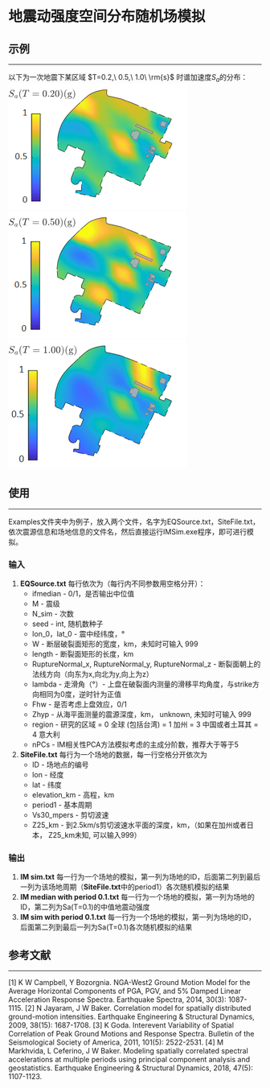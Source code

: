 # 地震动强度空间分布随机场模拟

## 示例
---
以下为一次地震下某区域 $T=0.2,\ 0.5,\ 1.0\ \rm{s}$ 时谱加速度$S_a$的分布：
![Sa0.2](./Figures/Sa0.2.png)
![Sa0.5](./Figures/Sa0.5.png)
![Sa1.0](./Figures/Sa1.0.png)

## 使用
---

Examples文件夹中为例子，放入两个文件，名字为EQSource.txt，SiteFile.txt，依次震源信息和场地信息的文件名，然后直接运行IMSim.exe程序，即可进行模拟。

### 输入

1. **EQSource.txt** 每行依次为（每行内不同参数用空格分开）：
    - ifmedian - 0/1，是否输出中位值
    - M - 震级
    - N_sim - 次数
    - seed - int, 随机数种子
    - lon_0，lat_0 - 震中经纬度，°
    - W - 断层破裂面矩形的宽度，km，未知时可输入 999
    - length - 断裂面矩形的长度，km
    - RuptureNormal_x, RuptureNormal_y, RuptureNormal_z - 断裂面朝上的法线方向（向东为x,向北为y,向上为z）
    - lambda - 走滑角（°）- 上盘在破裂面内测量的滑移平均角度，与strike方向相同为0度，逆时针为正值
    - Fhw - 是否考虑上盘效应，0/1
    - Zhyp - 从海平面测量的震源深度，km， unknown, 未知时可输入 999
    - region - 研究的区域
     = 0 全球 (包括台湾)
     = 1 加州
     = 3 中国或者土耳其
     = 4 意大利
    - nPCs - IM相关性PCA方法模拟考虑的主成分阶数，推荐大于等于5
1. **SiteFile.txt** 每行为一个场地的数据，每一行空格分开依次为
    - ID - 场地点的编号
    - lon - 经度
    - lat - 纬度
    - elevation_km - 高程，km
    - period1 - 基本周期
    - Vs30_mpers - 剪切波速
    - Z25_km - 到2.5km/s剪切波速水平面的深度，km，（如果在加州或者日本， Z25_km未知, 可以输入999）

### 输出

1. **IM sim.txt** 每一行为一个场地的模拟，第一列为场地的ID，后面第二列到最后一列为该场地周期（**SiteFile.txt**中的period1）各次随机模拟的结果
2. **IM median with period 0.1.txt** 每一行为一个场地的模拟，第一列为场地的ID，第二列为Sa(T=0.1)的中值地震动强度
3. **IM sim with period 0.1.txt** 每一行为一个场地的模拟，第一列为场地的ID，后面第二列到最后一列为Sa(T=0.1)各次随机模拟的结果

## 参考文献
---

[1] K W Campbell, Y Bozorgnia. NGA-West2 Ground Motion Model for the Average Horizontal Components of PGA, PGV, and 5% Damped Linear Acceleration Response Spectra. Earthquake Spectra, 2014, 30(3): 1087-1115.
[2] N Jayaram, J W Baker. Correlation model for spatially distributed ground-motion intensities. Earthquake Engineering & Structural Dynamics, 2009, 38(15): 1687-1708.
[3] K Goda. Interevent Variability of Spatial Correlation of Peak Ground Motions and Response Spectra. Bulletin of the Seismological Society of America, 2011, 101(5): 2522-2531.
[4] M Markhvida, L Ceferino, J W Baker. Modeling spatially correlated spectral accelerations at multiple periods using principal component analysis and geostatistics. Earthquake Engineering & Structural Dynamics, 2018, 47(5): 1107-1123.


